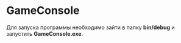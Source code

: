 # GameConsole
 
Для запуска программы необходимо зайти в папку **bin/debug** и запустить **GameConsole.exe**.
